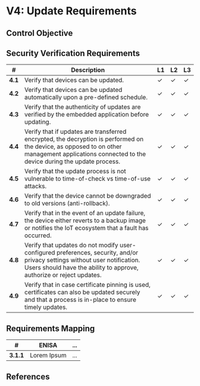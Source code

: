 # V4: Update Requirements

## Control Objective

## Security Verification Requirements

| # | Description | L1 | L2 | L3 |
| --  | ---------------------- | - | - | - |
| **4.1** | Verify that devices can be updated. | ✓ | ✓ | ✓ |
| **4.2** | Verify that devices can be updated automatically upon a pre-defined schedule. | ✓ | ✓ | ✓ |
| **4.3** | Verify that the authenticity of updates are verified by the embedded application before updating. | ✓ | ✓ | ✓ |
| **4.4** | Verify that if updates are transferred encrypted, the decryption is performed on the device, as opposed to on other management applications connected to the device during the update process. | ✓ | ✓ | ✓ |
| **4.5** | Verify that the update process is not vulnerable to time-of-check vs time-of-use attacks. | ✓ | ✓ | ✓ |
| **4.6** | Verify that the device cannot be downgraded to old versions (anti-rollback). | ✓ | ✓ | ✓ |
| **4.7** | Verify that in the event of an update failure, the device either reverts to a backup image or notifies the IoT ecosystem that a fault has occurred. | ✓ | ✓ | ✓ |
| **4.8** | Verify that updates do not modify user-configured preferences, security, and/or privacy settings without user notification. Users should have the ability to approve, authorize or reject updates. | ✓ | ✓ | ✓ |
| **4.9** | Verify that in case certificate pinning is used, certificates can also be updated securely and that a process is in-place to ensure timely updates. | ✓ | ✓ | ✓ |

## Requirements Mapping

| # | ENISA | ... |
| -- | ---------------------- | ---------------------- |
|**3.1.1** | Lorem Ipsum | ... |

## References
